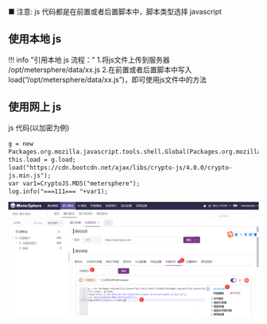 ■ 注意: js 代码都是在前置或者后置脚本中，脚本类型选择 javascript

## 使用本地 js
!!! info "引用本地 js 流程："
    1.将js文件上传到服务器 /opt/metersphere/data/xx.js
    2.在前置或者后置脚本中写入 load(“/opt/metersphere/data/xx.js”)，即可使用js文件中的方法

## 使用网上 js
js 代码(以加密为例)
```
g = new Packages.org.mozilla.javascript.tools.shell.Global(Packages.org.mozilla.javascript.Context.getCurrentContext());
this.load = g.load;
load("https://cdn.bootcdn.net/ajax/libs/crypto-js/4.0.0/crypto-js.min.js");
var var1=CryptoJS.MD5("metersphere");
log.info("===111=== "+var1);
```

![](../img/tutorial/use_js/use_js_1.png)

